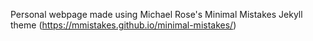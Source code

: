 Personal webpage made using Michael Rose's Minimal Mistakes Jekyll theme (https://mmistakes.github.io/minimal-mistakes/)
